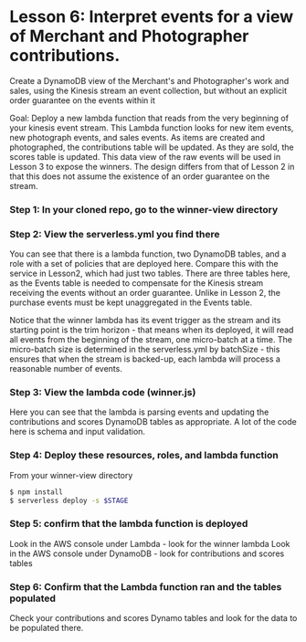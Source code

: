 # Lesson 6: Interpret events for a view of Merchant and Photographer contributions.

Create a DynamoDB view of the Merchant's and Photographer's work and sales, using the Kinesis stream an event collection, but without an explicit order guarantee on the events within it

Goal: Deploy a new lambda function that reads from the very beginning of your kinesis event stream.  This Lambda function looks for new item events, new photograph events, and sales events.
As items are created and photographed, the contributions table will be updated.  As they are sold, the scores table is updated.  This data view of the raw events will be used in Lesson 3 to expose the winners.  The design differs from that of Lesson 2 in that this does not assume the existence of an order guarantee on the stream.

### Step 1: In your cloned repo, go to the winner-view directory

### Step 2: View the serverless.yml you find there
You can see that there is a lambda function, two DynamoDB tables, and a role with a set of policies that are deployed here.  Compare this with the service in Lesson2, which had just two tables.  There are three tables here, as the Events table is needed to compensate for the Kinesis stream receiving the events without an order guarantee.  Unlike in Lesson 2, the purchase events must be kept unaggregated in the Events table.

Notice that the winner lambda has its event trigger as the stream and its starting point is the trim horizon - that means when its deployed, it will read all events from the beginning of the stream, one micro-batch at a time.  The micro-batch size is determined in the serverless.yml by batchSize - this ensures that when the stream is backed-up, each lambda will process a reasonable number of events.

### Step 3: View the lambda code (winner.js)
Here you can see that the lambda is parsing events and updating the contributions and scores DynamoDB tables as appropriate.  A lot of the code here is schema and input validation.

### Step 4: Deploy these resources, roles, and lambda function
From your winner-view directory
```sh
$ npm install
$ serverless deploy -s $STAGE
```
### Step 5: confirm that the lambda function is deployed
Look in the AWS console under Lambda - look for the winner lambda
Look in the AWS console under DynamoDB - look for contributions and scores tables

### Step 6: Confirm that the Lambda function ran and the tables populated
Check your contributions and scores Dynamo tables and look for the data to be populated there.

